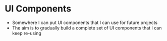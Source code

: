 # UI Components
- Somewhere I can put UI components that I can use for future projects
- The aim is to gradually build a complete set of UI components that I can keep re-using
